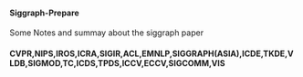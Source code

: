 #### Siggraph-Prepare
Some Notes and summay about the siggraph paper

#### CVPR,NIPS,IROS,ICRA,SIGIR,ACL,EMNLP,SIGGRAPH(ASIA),ICDE,TKDE,VLDB,SIGMOD,TC,ICDS,TPDS,ICCV,ECCV,SIGCOMM,VIS
